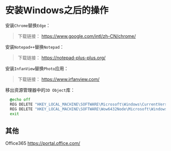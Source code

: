 # 安装Windows之后的操作

安装`Chrome`替换`Edge`：

> 下载链接： https://www.google.com/intl/zh-CN/chrome/

安装`Notepad++`替换`Notepad`：

> 下载链接： https://notepad-plus-plus.org/

安装`InfanView`替换`Photo`应用：

> 下载链接： https://www.irfanview.com/

移出资源管理器中的`3D Object`库：

```cmd
  @echo off
  REG DELETE "HKEY_LOCAL_MACHINE\SOFTWARE\Microsoft\Windows\CurrentVersion\Explorer\MyComputer\NameSpace\{0DB7E03F-FC29-4DC6-9020-FF41B59E513A}" /f
  REG DELETE "HKEY_LOCAL_MACHINE\SOFTWARE\Wow6432Node\Microsoft\Windows\CurrentVersion\Explorer\MyComputer\NameSpace\{0DB7E03F-FC29-4DC6-9020-FF41B59E513A}" /f
  exit
```


## 其他

Office365 https://portal.office.com/
